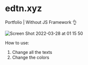 # edtn.xyz
Portfolio | Without JS Framework 👌

![Screen Shot 2022-03-28 at 01 15 50](https://user-images.githubusercontent.com/43906767/160294960-c94a9dfc-43ee-4fbb-95ae-f1097008ab89.png)

How to use:
1. Change all the texts
2. Change the colors

